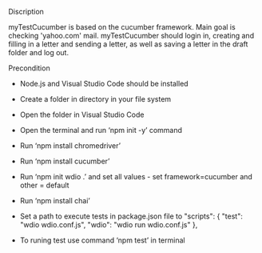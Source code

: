 Discription

myTestCucumber is based on the cucumber framework. 
Main goal is checking 'yahoo.com' mail. 
myTestCucumber should login in, creating and filling in a letter and sending a letter, as well as saving a letter in the draft folder and log out.


Precondition

 - Node.js and Visual Studio Code should be installed 
 - Create a folder in directory in your file system               
 - Open the folder in Visual Studio Code
 - Open the terminal and run ‘npm init -y’ command       
 - Run ‘npm install chromedriver’
 - Run ‘npm install cucumber’
 - Run ‘npm init wdio .’ and set all values - set framework=cucumber and other = default
 - Run ‘npm install chai’
 - Set a path to execute tests in package.json file to 
"scripts": {
    "test": "wdio wdio.conf.js",
    "wdio": "wdio run wdio.conf.js"
  },                                                                                          

- To runing test use command ‘npm test’ in terminal